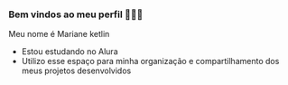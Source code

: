 ### Bem vindos ao meu perfil 🖤🦋🌻

Meu nome é Mariane ketlin

- Estou estudando no Alura
- Utilizo esse espaço para minha organização e compartilhamento dos meus projetos desenvolvidos
